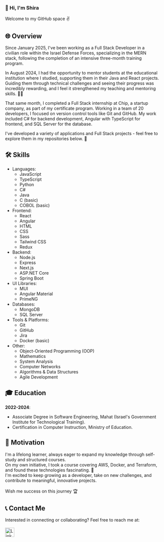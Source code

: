 ### 👋 Hi, I'm Shira
Welcome to my GitHub space ✌️

## 🌐 Overview
Since January 2025, I've been working as a Full Stack Developer in a civilian role within the Israel Defense Forces, specializing in the MERN stack, following the completion of an intensive three-month training program.
<br>

In August 2024, I had the opportunity to mentor students at the educational institution where I studied, supporting them in their Java and React projects. Guiding them through technical challenges and seeing their progress was incredibly rewarding, and I feel it strengthened my teaching and mentoring skills. 👩‍🏫<br>

That same month, I completed a Full Stack internship at Chip, a startup company, as part of my certificate program. Working in a team of 20 developers, I focused on version control tools like Git and GitHub. My work included C# for backend development, Angular with TypeScript for frontend, and SQL Server for the database.<br>

I've developed a variety of applications and Full Stack projects - feel free to explore them in my repositories below. 🔎<br>

## 🛠️ Skills
- Languages:
  - JavaScript
  - TypeScript
  - Python
  - C#
  - Java
  - C (basic)
  - COBOL (basic)
- Frontend:
  - React
  - Angular
  - HTML
  - CSS
  - Sass
  - Tailwind CSS
  - Redux
- Backend:
  - Node.js
  - Express
  - Next.js
  - ASP.NET Core
  - Spring Boot
- UI Libraries:
  - MUI
  - Angular Material
  - PrimeNG
- Databases:
  - MongoDB
  - SQL Server
- Tools & Platforms:
  - Git
  - GitHub
  - Jira
  - Docker (basic)
- Other:
  - Object-Oriented Programming (OOP)
  - Mathematics
  - System Analysis
  - Computer Networks
  - Algorithms & Data Structures
  - Agile Development

## 🎓 Education
**2022-2024**:
  - Associate Degree in Software Engineering, Mahat (Israel's Government Institute for Technological Training).
  - Certification in Computer Instruction, Ministry of Education.

## 💪 Motivation
I'm a lifelong learner, always eager to expand my knowledge through self-study and structured courses.<br>
On my own initiative, I took a course covering AWS, Docker, and Terraform, and found these technologies fascinating. 🐳<br>
I'm excited to keep growing as a developer, take on new challenges, and contribute to meaningful, innovative projects. <br><br>
Wish me success on this journey 🏆

## 📞 Contact Me
Interested in connecting or collaborating? Feel free to reach me at: <br><br>
<a href="https://www.linkedin.com/in/shirabiton/">
  <img src="https://img.shields.io/badge/LinkedIn-%230077B5.svg?style=for-the-badge&logo=linkedin&logoColor=white" alt="LinkedIn" style="height: 30px;">
</a>

